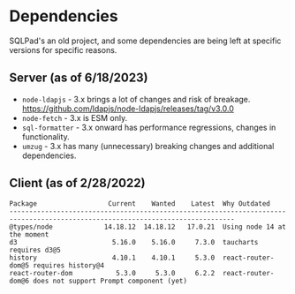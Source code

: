# Dependencies

SQLPad's an old project, and some dependencies are being left at specific versions for specific reasons.

## Server (as of 6/18/2023)

- `node-ldapjs` - 3.x brings a lot of changes and risk of breakage. https://github.com/ldapjs/node-ldapjs/releases/tag/v3.0.0
- `node-fetch` - 3.x is ESM only.
- `sql-formatter` - 3.x onward has performance regressions, changes in functionality.
- `umzug` - 3.x has many (unnecessary) breaking changes and additional dependencies.

## Client (as of 2/28/2022)

```
Package                  Current    Wanted    Latest  Why Outdated
-------------------------------------------------------------------------------------------------------------------------------
@types/node             14.18.12  14.18.12   17.0.21  Using node 14 at the moment
d3                        5.16.0    5.16.0     7.3.0  taucharts requires d3@5
history                   4.10.1    4.10.1     5.3.0  react-router-dom@5 requires history@4
react-router-dom           5.3.0     5.3.0     6.2.2  react-router-dom@6 does not support Prompt component (yet)
```
